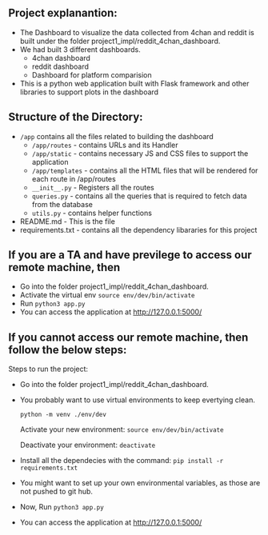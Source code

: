 ## Project explanantion:
- The Dashboard to visualize the data collected from 4chan and reddit is built under the folder project1_impl/reddit_4chan_dashboard.
- We had built 3 different dashboards.
    - 4chan dashboard 
    - reddit dashboard 
    - Dashboard for platform comparision 
- This is a python web application built with Flask framework and other libraries to support plots in the dashboard

## Structure of the Directory:
- `/app` contains all the files related to building the dashboard 
    - `/app/routes` - contains URLs and its Handler
    - `/app/static` -  contains necessary JS and CSS files to support the application 
    - `/app/templates` - contains all the HTML files that will be rendered for each route in /app/routes 
    - `__init__.py` - Registers all the routes
    - `queries.py` - contains all the queries that is required to fetch data from the database
    - `utils.py` - contains helper functions
- README.md - This is the file
- requirements.txt - contains all the dependency libararies for this project 

## If you are a TA and have previlege to access our remote machine, then
- Go into the folder project1_impl/reddit_4chan_dashboard.
- Activate the virtual env `source env/dev/bin/activate`
- Run `python3 app.py`
- You can access the application at http://127.0.0.1:5000/

## If you cannot access our remote machine, then follow the below steps:
Steps to run the project:
- Go into the folder project1_impl/reddit_4chan_dashboard.
- You probably want to use virtual environments to keep evertying clean.

  `python -m venv ./env/dev`

  Activate your new environment: `source env/dev/bin/activate`

  Deactivate your environment: `deactivate`
- Install all the dependecies with the command: `pip install -r requirements.txt`
- You might want to set up your own environmental variables, as those are not pushed to git hub.
- Now, Run `python3 app.py`
- You can access the application at http://127.0.0.1:5000/
